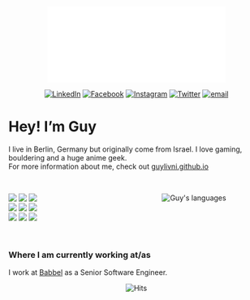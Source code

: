 
<p align="center">
  <img align="center" src="https://github.com/GuyLivni/GuyLivni/blob/master/hello.gif" width="350px" height="150px">
</p>
<p align="center">
  <a href="https://www.linkedin.com/in/guylivni/" target="_blank"><img alt="LinkedIn" src="https://img.shields.io/badge/-LinkedIn-blue?logo=linkedin&logoColor=blue&labelColor=white" /></a>
  <a href="https://www.facebook.com/guy.livni.9" target="_blank"><img alt="Facebook" src="https://img.shields.io/badge/-Facebook-blue?logo=facebook&labelColor=white" /></a>
  <a href="https://www.instagram.com/guylivni/" target="_blank"><img alt="Instagram" src="https://img.shields.io/badge/-Instagram-blue?logo=Instagram&labelColor=white" /></a>
  <a href="https://twitter.com/guy_livni" target="_blank"><img alt="Twitter" src="https://img.shields.io/badge/-Twitter-blue?logo=Twitter&labelColor=white" /></a>
  <a href="mailto:guylivni@gmail.com?subject=Hello!" target="_blank"><img alt="email" src="https://img.shields.io/badge/-Gmail-blue?logo=Gmail&labelColor=white" /></a>
</p>
<!-- Badges by https://shields.io/ -->

# Hey! I’m Guy
I live in Berlin, Germany but originally come from Israel. I love gaming, bouldering and a huge anime geek.<br/>
For more information about me, check out <a href="https://guylivni.github.io/">guylivni.github.io</a></p>

<br/>
<p>
<!--   <img width="50%" align="right" alt="Guy's github stats" src="https://github-readme-stats.vercel.app/api?username=GuyLivni&show_icons=true&theme=cobalt&hide_rank=true" /> -->
<img width="40%" align="right" src="https://github-readme-stats.vercel.app/api/top-langs/?username=GuyLivni&hide_langs_below=1" alt="Guy's languages" /> 
  <code><img width="14%" src="https://www.vectorlogo.zone/logos/reactjs/reactjs-ar21.svg"></code>
  <code><img width="14%" src="https://www.vectorlogo.zone/logos/javascript/javascript-ar21.svg"></code>
  <code><img width="14%" src="https://www.vectorlogo.zone/logos/nodejs/nodejs-ar21.svg"></code>
  <br />
  <code><img width="14%" src="https://www.vectorlogo.zone/logos/amazon_aws/amazon_aws-ar21.svg"></code>
  <code><img width="14%" src="https://www.vectorlogo.zone/logos/jestjsio/jestjsio-ar21.svg"></code>
  <code><img width="14%" src="https://www.vectorlogo.zone/logos/js_webpack/js_webpack-ar21.svg"></code>
  <br />
  <code><img width="14%" src="https://www.vectorlogo.zone/logos/w3_html5/w3_html5-ar21.svg"></code>
  <code><img width="14%" src="https://www.vectorlogo.zone/logos/gatsbyjs/gatsbyjs-ar21.svg"></code>
  <code><img width="14%" src="https://www.vectorlogo.zone/logos/travis-ci/travis-ci-ar21.svg"></code>
</p>
<br />

### Where I am currently working at/as
<p> I work at <a href="https://www.babbel.com">Babbel</a> as a Senior Software Engineer.<br/>

<p align="center">
  <img src="https://hits.seeyoufarm.com/api/count/incr/badge.svg?url=https://github.com/GuyLivni" alt="Hits" />
</p>
